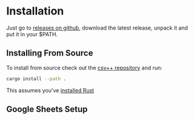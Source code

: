 # Installation

Just go to [releases on github](https://github.com/patrickomatic/csv-plus-plus/releases), download
the latest release, unpack it and put it in your $PATH.

## Installing From Source

To install from source check out the [csv++ repository](https://github.com/patrickomatic/csv-plus-plus) 
and run:

```bash
cargo install --path .
```

This assumes you've [installed Rust](https://www.rust-lang.org/tools/install)

## Google Sheets Setup


